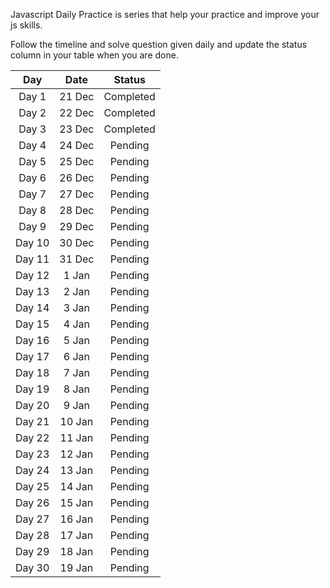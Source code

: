 Javascript Daily Practice is series that help your practice and improve your js skills.

Follow the timeline and solve question given daily and update the status column in your table when you are done.

|  Day   |  Date  |  Status   |
| :----: | :----: | :-------: |
| Day 1  | 21 Dec | Completed |
| Day 2  | 22 Dec | Completed |
| Day 3  | 23 Dec | Completed |
| Day 4  | 24 Dec |  Pending  |
| Day 5  | 25 Dec |  Pending  |
| Day 6  | 26 Dec |  Pending  |
| Day 7  | 27 Dec |  Pending  |
| Day 8  | 28 Dec |  Pending  |
| Day 9  | 29 Dec |  Pending  |
| Day 10 | 30 Dec |  Pending  |
| Day 11 | 31 Dec |  Pending  |
| Day 12 | 1 Jan  |  Pending  |
| Day 13 | 2 Jan  |  Pending  |
| Day 14 | 3 Jan  |  Pending  |
| Day 15 | 4 Jan  |  Pending  |
| Day 16 | 5 Jan  |  Pending  |
| Day 17 | 6 Jan  |  Pending  |
| Day 18 | 7 Jan  |  Pending  |
| Day 19 | 8 Jan  |  Pending  |
| Day 20 | 9 Jan  |  Pending  |
| Day 21 | 10 Jan |  Pending  |
| Day 22 | 11 Jan |  Pending  |
| Day 23 | 12 Jan |  Pending  |
| Day 24 | 13 Jan |  Pending  |
| Day 25 | 14 Jan |  Pending  |
| Day 26 | 15 Jan |  Pending  |
| Day 27 | 16 Jan |  Pending  |
| Day 28 | 17 Jan |  Pending  |
| Day 29 | 18 Jan |  Pending  |
| Day 30 | 19 Jan |  Pending  |
